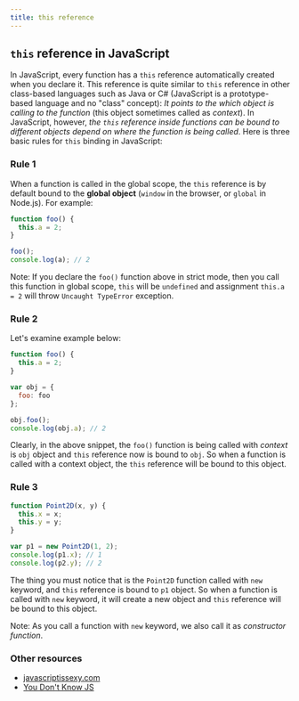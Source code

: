 ```yaml
---
title: this reference
---
```

## `this` reference in JavaScript

In JavaScript, every function has a `this` reference automatically created when you declare it. This reference is quite similar to `this` reference in other class-based languages such as Java or C# (JavaScript is a prototype-based language and no "class" concept): *It points to the which object is calling to the function* (this object sometimes called as *context*). In JavaScript, however, *the `this` reference inside functions can be bound to different objects depend on where the function is being called*. Here is three basic rules for `this` binding in JavaScript:

### Rule 1

When a function is called in the global scope, the `this` reference is by default bound to the **global object** (`window` in the browser, or `global` in Node.js). For example:

```javascript
function foo() {
  this.a = 2;
}

foo();
console.log(a); // 2
```

Note: If you declare the `foo()` function above in strict mode, then you call this function in global scope, `this` will be `undefined` and assignment `this.a = 2` will throw `Uncaught TypeError` exception.

### Rule 2

Let's examine example below:

```javascript
function foo() {
  this.a = 2;
}

var obj = {
  foo: foo
};

obj.foo();
console.log(obj.a); // 2
```

Clearly, in the above snippet, the `foo()` function is being called with *context* is `obj` object and `this` reference now is bound to `obj`. So when a function is called with a context object, the `this` reference will be bound to this object.

### Rule 3

```javascript
function Point2D(x, y) {
  this.x = x;
  this.y = y;
}

var p1 = new Point2D(1, 2);
console.log(p1.x); // 1
console.log(p2.y); // 2
```

The thing you must notice that is the `Point2D` function called with `new` keyword, and `this` reference is bound to `p1` object. So when a function is called with `new` keyword, it will create a new object and `this` reference will be bound to this object.

Note: As you call a function with `new` keyword, we also call it as *constructor function*.

### Other resources

- <a href='http://javascriptissexy.com/understand-javascripts-this-with-clarity-and-master-it/' target='_blank' rel='nofollow'>javascriptissexy.com</a>
- <a href='https://github.com/getify/You-Dont-Know-JS/blob/master/this%20%26%20object%20prototypes/ch2.md' target='_blank' rel='nofollow'>You Don't Know JS</a>
